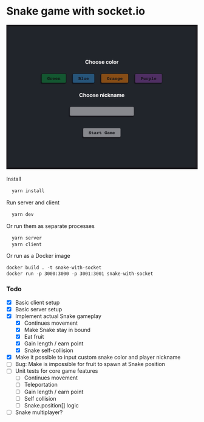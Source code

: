 # Snake game with socket.io

![Demo](/220406-screenshot.gif)

Install

```sh
  yarn install
```

Run server and client

```sh
  yarn dev
```

Or run them as separate processes

```sh
  yarn server
  yarn client
```

Or run as a Docker image

```
docker build . -t snake-with-socket
docker run -p 3000:3000 -p 3001:3001 snake-with-socket
```

### Todo

- [x] Basic client setup
- [x] Basic server setup
- [x] Implement actual Snake gameplay
  - [x] Continues movement
  - [x] Make Snake stay in bound
  - [x] Eat fruit
  - [x] Gain length / earn point
  - [x] Snake self-collision
- [x] Make it possible to input custom snake color and player nickname
- [ ] Bug: Make is impossible for fruit to spawn at Snake position
- [ ] Unit tests for core game features
  - [ ] Continues movement
  - [ ] Teleportation
  - [ ] Gain length / earn point
  - [ ] Self collision
  - [ ] Snake.position[] logic
- [ ] Snake multiplayer?
